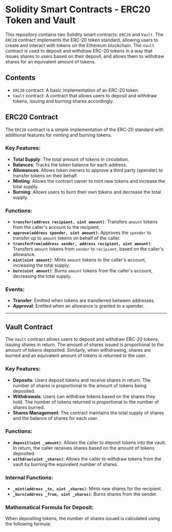 # Solidity Smart Contracts - ERC20 Token and Vault

This repository contains two Solidity smart contracts: `ERC20` and `Vault`. The `ERC20` contract implements the ERC-20 token standard, allowing users to create and interact with tokens on the Ethereum blockchain. The `Vault` contract is used to deposit and withdraw ERC-20 tokens in a way that issues shares to users based on their deposit, and allows them to withdraw shares for an equivalent amount of tokens.

## Contents

- `ERC20` contract: A basic implementation of an ERC-20 token.
- `Vault` contract: A contract that allows users to deposit and withdraw tokens, issuing and burning shares accordingly.

## ERC20 Contract

The `ERC20` contract is a simple implementation of the ERC-20 standard with additional features for minting and burning tokens.

### Key Features:

- **Total Supply**: The total amount of tokens in circulation.
- **Balances**: Tracks the token balance for each address.
- **Allowances**: Allows token owners to approve a third party (spender) to transfer tokens on their behalf.
- **Minting**: Allows the contract owner to mint new tokens and increase the total supply.
- **Burning**: Allows users to burn their own tokens and decrease the total supply.

### Functions:

- **`transfer(address recipient, uint amount)`**: Transfers `amount` tokens from the caller's account to the recipient.
- **`approve(address spender, uint amount)`**: Approves the `spender` to transfer up to `amount` tokens on behalf of the caller.
- **`transferFrom(address sender, address recipient, uint amount)`**: Transfers `amount` tokens from `sender` to `recipient`, based on the caller's allowance.
- **`mint(uint amount)`**: Mints `amount` tokens to the caller's account, increasing the total supply.
- **`burn(uint amount)`**: Burns `amount` tokens from the caller's account, decreasing the total supply.

### Events:

- **Transfer**: Emitted when tokens are transferred between addresses.
- **Approval**: Emitted when an allowance is granted to a spender.

---

## Vault Contract

The `Vault` contract allows users to deposit and withdraw ERC-20 tokens, issuing shares in return. The amount of shares issued is proportional to the amount of tokens deposited. Similarly, when withdrawing, shares are burned and an equivalent amount of tokens is returned to the user.

### Key Features:

- **Deposits**: Users deposit tokens and receive shares in return. The number of shares is proportional to the amount of tokens being deposited.
- **Withdrawals**: Users can withdraw tokens based on the shares they hold. The number of tokens returned is proportional to the number of shares burned.
- **Shares Management**: The contract maintains the total supply of shares and the balance of shares for each user.

### Functions:

- **`deposit(uint _amount)`**: Allows the caller to deposit tokens into the vault. In return, the caller receives shares based on the amount of tokens deposited.
- **`withdraw(uint _shares)`**: Allows the caller to withdraw tokens from the vault by burning the equivalent number of shares.

### Internal Functions:

- **`_mint(address _to, uint _shares)`**: Mints new shares for the recipient.
- **`_burn(address _from, uint _shares)`**: Burns shares from the sender.

### Mathematical Formula for Deposit:

When depositing tokens, the number of shares issued is calculated using the following formula:

